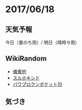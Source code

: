 # 2017/06/18

## 天気予報

今日（曇のち雨）/ 明日（晴時々雨）

## WikiRandom

* [儀賓府](https://ja.wikipedia.org/wiki/%E5%84%80%E8%B3%93%E5%BA%9C)
* [スルホキシド](https://ja.wikipedia.org/wiki/%E3%82%B9%E3%83%AB%E3%83%9B%E3%82%AD%E3%82%B7%E3%83%89)
* [パワプロクンポケット10](https://ja.wikipedia.org/wiki/%E3%83%91%E3%83%AF%E3%83%97%E3%83%AD%E3%82%AF%E3%83%B3%E3%83%9D%E3%82%B1%E3%83%83%E3%83%8810)

## 気づき

